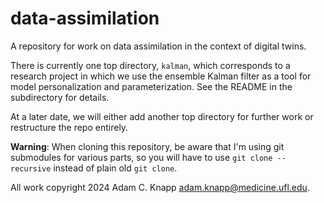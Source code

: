 # data-assimilation

A repository for work on data assimilation in the context of digital twins.

There is currently one top directory, `kalman`, which corresponds to a research project in which we use the ensemble Kalman filter as a tool for model personalization and parameterization. See the README in the subdirectory for details.

At a later date, we will either add another top directory for further work or restructure the repo entirely.

**Warning**: When cloning this repository, be aware that I'm using git submodules for various parts, so you will have
to use `git clone --recursive` instead of plain old `git clone`.

All work copyright 2024 Adam C. Knapp <adam.knapp@medicine.ufl.edu>. 